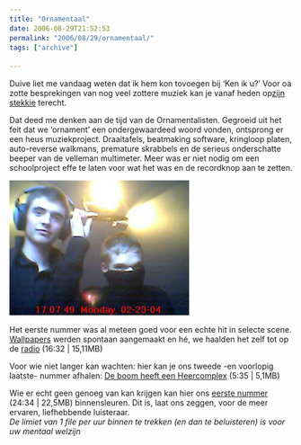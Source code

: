 ```yaml
---
title: "Ornamentaal"
date: 2006-08-29T21:52:53
permalink: "2006/08/29/ornamentaal/"
tags: ["archive"]

---
```

Duive liet me vandaag weten dat ik hem kon tovoegen bij ‘Ken ik u?’ Voor oa zotte besprekingen van nog veel zottere muziek kan je vanaf heden op[zijn stekkie](http://duivvv.wordpress.com/ "http://duivvv.wordpress.com/") terecht.

Dat deed me denken aan de tijd van de Ornamentalisten. Gegroeid uit het feit dat we ‘ornament’ een ondergewaardeed woord vonden, ontsprong er een heus muziekproject. Draaitafels, beatmaking software, kringloop platen, auto-reverse walkmans, premature skrabbels en de serieus onderschatte beeper van de velleman multimeter. Meer was er niet nodig om een schoolproject effe te laten voor wat het was en de recordknop aan te zetten.

![Ornos](/images/blog/2006/08/ornos.jpg)

Het eerste nummer was al meteen goed voor een echte hit in selecte scene. [Wallpapers](/images/blog/2006/08/ornamentalistwallpaper.jpg "/images/blog/2006/08/ornamentalistwallpaper.jpg") werden spontaan aangemaakt en hé, we haalden het zelf tot op de [radio](http://rapidshare.de/files/31228648/ornaradio.mp3.html "http://rapidshare.de/files/31228648/ornaradio.mp3.html") (16:32 | 15,11MB)

Voor wie niet langer kan wachten: hier kan je ons tweede -en voorlopig laatste- nummer afhalen: [De boom heeft een Heercomplex](http://rapidshare.de/files/31226706/De_boom_heeft_een_Heer_complex.mp3.html "http://rapidshare.de/files/31226706/De_boom_heeft_een_Heer_complex.mp3.html") (5:35 | 5,1MB)

Wie er echt geen genoeg van kan krijgen kan hier ons [eerste nummer](http://rapidshare.de/files/31225620/ornamentalisten.mp3.html "http://rapidshare.de/files/31225620/ornamentalisten.mp3.html") (24:34 | 22,5MB) binnensleuren. Dit is, laat ons zeggen, voor de meer ervaren, liefhebbende luisteraar.  
_De limiet van 1 file per uur binnen te trekken (en dan te beluisteren) is voor uw mentaal welzijn_
